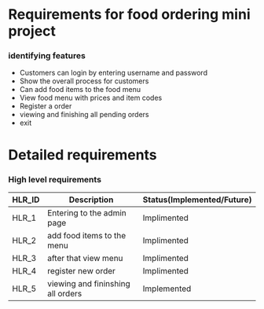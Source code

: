 # Requirements for food ordering mini project #
### identifying features ###
* Customers can login by entering username and password 
* Show the overall process for customers 
* Can add food items to the food menu 
* View food menu with prices and item codes 
* Register a order 
* viewing and finishing all pending orders 
* exit 

# Detailed requirements #
### High level requirements ###
| HLR_ID |        Description          | Status(Implemented/Future) |
| -------|-----------------------------|----------------------------|
| HLR_1  | Entering to the  admin page | Implimented                |
| HLR_2  | add food items to the menu  | Implimented                |
| HLR_3	 | after that view menu        | Implimented                |
| HLR_4	 | register new order          | Implimented                |
| HLR_5  | viewing and fininshing all orders | Implemented          |
